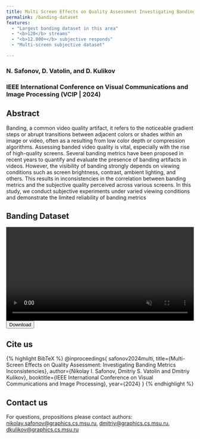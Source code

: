 ```yaml
---
title: Multi Screen Effects on Quality Assessment Investigating Banding Metrics Inconsistencies
permalink: /banding-dataset
features:
  - "Largest banding dataset in this area"
  - "<b>120</b> streams"
  - "<b>12.000+</b> subjective responds"
  - "Multi-screen subjective dataset"

---
```


### N. Safonov, D. Vatolin, and D. Kulikov

### IEEE International Conference on Visual Communications and Image Processing  (VCIP | 2024) 

<link rel="stylesheet" href="https://cdnjs.cloudflare.com/ajax/libs/font-awesome/4.7.0/css/font-awesome.min.css">
<script src="https://code.highcharts.com/highcharts.js"></script>
<script src="https://code.highcharts.com/modules/exporting.js"></script>
<script src="https://code.highcharts.com/modules/export-data.js"></script>
<script src="https://code.highcharts.com/modules/accessibility.js"></script>
<script src="https://ajax.googleapis.com/ajax/libs/jquery/1.8.2/jquery.min.js"></script>
<script src="https://code.highcharts.com/highcharts-more.js"></script>
<link rel="stylesheet" type="text/css" href="https://cdn.datatables.net/1.10.22/css/jquery.dataTables.css">
<script type="text/javascript" charset="utf8"
   src="https://cdn.datatables.net/1.10.22/js/jquery.dataTables.js"></script>
<link rel="stylesheet" href="https://cdnjs.cloudflare.com/ajax/libs/font-awesome/4.7.0/css/font-awesome.min.css">

<style>
    .subproject-links {
        display: flex;
        flex-wrap: wrap;
        margin-top: 20px;
    }

    .subproject-links a {
        background-color: #f0f0f0;
        color: black;
        font-size: 16px;
        padding: 10px 15px;

        text-align: center;
        text-decoration: none;

        margin: 4px 8px;
        border-radius: 10px;
    }

    .subproject-links a:hover {
        background-color: #e0e0e0;
        text-decoration: none;
    }

</style>


## Abstract
Banding, a common video quality artifact, it refers to the noticeable gradient steps or abrupt transitions between adjacent colors or shades within an image or video, often as a resulting from low color depth or compression algorithms. Assessing banded video quality is vital, especially with the rise of high-quality screens. Several banding metrics have been proposed in recent years to quantify and evaluate the presence of banding artifacts in videos. However, the visibility of banding strongly depends on viewing conditions such as screen brightness, contrast, ambient lighting, and others. This results in inconsistencies in the correlation between banding metrics and the subjective quality perceived across various screens. In this study, we conduct subjective experiments under varied viewing conditions and demonstrate the limited reliability of banding metrics
<link rel="stylesheet" href="https://cdnjs.cloudflare.com/ajax/libs/font-awesome/4.7.0/css/font-awesome.min.css">


## Banding Dataset


<video autoplay loop muted playsinline width="100%">
    <source src="/assets/videos/papers/dataset_preview.webm" type='video/webm'>
</video>

<link rel="stylesheet" href="https://cdnjs.cloudflare.com/ajax/libs/font-awesome/4.7.0/css/font-awesome.min.css">
<div>
<button class="download-button" role="button" onclick="window.open('https://calypso.gml-team.ru:5001/sharing/oV0IhClAa')"> <!-- Insert link here-->
    <i class="fa fa-download"></i>
    Download
</button>
</div>

## <span id="cite"></span> Cite us

{% highlight BibTeX %}
@inproceedings{
    safonov2024multi,
    title={Multi-Screen Effects on Quality Assessment: Investigating Banding Metrics Inconsistencies},
    author={Nikolay I. Safonov, Dmitriy S. Vatolin and Dmitriy Kulikov},
    booktitle={IEEE International Conference on Visual Communications and Image Processing},
    year={2024}
}
{% endhighlight %}


## Contact us

For questions, propositions please contact authors: <nikolay.safonov@graphics.cs.msu.ru>, <dmitriy@graphics.cs.msu.ru>, <dkulikov@graphics.cs.msu.ru>

